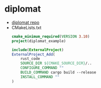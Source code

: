 # diplomat
* <a href="https://github.com/rust-diplomat/diplomat" target="_blank">diplomat repo</a>
* CMakeLists.txt
  ```cmake
  cmake_minimum_required(VERSION 3.10)
  project(diplomat_example)

  include(ExternalProject)
  ExternalProject_Add(
      rust_code
      SOURCE_DIR ${CMAKE_SOURCE_DIR}/..
      CONFIGURE_COMMAND ""
      BUILD_COMMAND cargo build --release
      INSTALL_COMMAND ""
  )
  ```